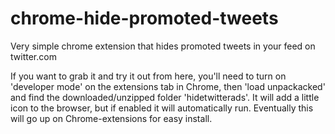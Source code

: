 # chrome-hide-promoted-tweets
Very simple chrome extension that hides promoted tweets in your feed on twitter.com


If you want to grab it and try it out from here, you'll need to turn on 'developer mode' on the extensions tab in Chrome, then 'load unpackacked' and find the downloaded/unzipped folder 'hidetwitterads'. It will add a little icon to the browser, but if enabled it will automatically run. Eventually this will go up on Chrome-extensions for easy install.


